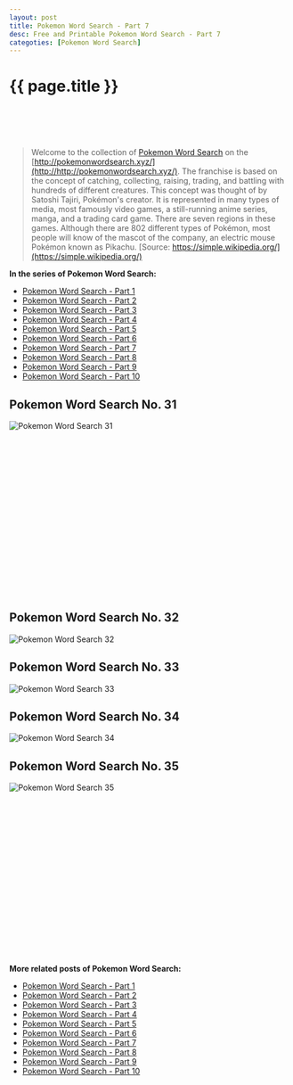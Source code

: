 ```yaml
---
layout: post
title: Pokemon Word Search - Part 7
desc: Free and Printable Pokemon Word Search - Part 7
categoties: [Pokemon Word Search]
---
```

{{ page.title }}
================
<script async src="//pagead2.googlesyndication.com/pagead/js/adsbygoogle.js"></script><!-- UnderTitleAds --> <ins class="adsbygoogle" style="display:inline-block;width:468px;height:60px" data-ad-client="ca-pub-6753140515841889" data-ad-slot="4010138290"></ins><script> (adsbygoogle = window.adsbygoogle || []).push({}); </script>

> Welcome to the collection of [Pokemon Word Search](http://http://pokemonwordsearch.xyz/) on the [http://pokemonwordsearch.xyz/](http://http://pokemonwordsearch.xyz/). The franchise is based on the concept of catching, collecting, raising, trading, and battling with hundreds of different creatures. This concept was thought of by Satoshi Tajiri, Pokémon's creator. It is represented in many types of media, most famously video games, a still-running anime series, manga, and a trading card game. There are seven regions in these games. Although there are 802 different types of Pokémon, most people will know of the mascot of the company, an electric mouse Pokémon known as Pikachu. [Source: https://simple.wikipedia.org/](https://simple.wikipedia.org/)

**In the series of Pokemon Word Search:**

* [Pokemon Word Search - Part 1](http://http://pokemonwordsearch.xyz/2018/04/26/Pokemon-Word-Search-part-1.html)
* [Pokemon Word Search - Part 2](http://http://pokemonwordsearch.xyz/2018/04/26/Pokemon-Word-Search-part-2.html)
* [Pokemon Word Search - Part 3](http://http://pokemonwordsearch.xyz/2018/04/26/Pokemon-Word-Search-part-3.html)
* [Pokemon Word Search - Part 4](http://http://pokemonwordsearch.xyz/2018/04/26/Pokemon-Word-Search-part-4.html)
* [Pokemon Word Search - Part 5](http://http://pokemonwordsearch.xyz/2018/04/26/Pokemon-Word-Search-part-5.html)
* [Pokemon Word Search - Part 6](http://http://pokemonwordsearch.xyz/2018/04/26/Pokemon-Word-Search-part-6.html)
* [Pokemon Word Search - Part 7](http://http://pokemonwordsearch.xyz/2018/04/26/Pokemon-Word-Search-part-7.html)
* [Pokemon Word Search - Part 8](http://http://pokemonwordsearch.xyz/2018/04/26/Pokemon-Word-Search-part-8.html)
* [Pokemon Word Search - Part 9](http://http://pokemonwordsearch.xyz/2018/04/26/Pokemon-Word-Search-part-9.html)
* [Pokemon Word Search - Part 10](http://http://pokemonwordsearch.xyz/2018/04/26/Pokemon-Word-Search-part-10.html)

## Pokemon Word Search No. 31
![Pokemon Word Search 31](http://http://pokemonwordsearch.xyz/images/Pokemon-Word-Search%20(31).jpg "Pokemon Word Search 31")

<script async src="//pagead2.googlesyndication.com/pagead/js/adsbygoogle.js"></script><!-- Texxtonly --><ins class="adsbygoogle" style="display:inline-block;width:336px;height:280px" data-ad-client="ca-pub-6753140515841889" data-ad-slot="3207852233"></ins><script>(adsbygoogle = window.adsbygoogle || []).push({}); </script>

## Pokemon Word Search No. 32
![Pokemon Word Search 32](http://http://pokemonwordsearch.xyz/images/Pokemon-Word-Search%20(32).jpg "Pokemon Word Search 32")

## Pokemon Word Search No. 33
![Pokemon Word Search 33](http://http://pokemonwordsearch.xyz/images/Pokemon-Word-Search%20(33).jpg "Pokemon Word Search 33")

## Pokemon Word Search No. 34
![Pokemon Word Search 34](http://http://pokemonwordsearch.xyz/images/Pokemon-Word-Search%20(34).jpg "Pokemon Word Search 34")

## Pokemon Word Search No. 35
![Pokemon Word Search 35](http://http://pokemonwordsearch.xyz/images/Pokemon-Word-Search%20(35).jpg "Pokemon Word Search 35")

<script async src="//pagead2.googlesyndication.com/pagead/js/adsbygoogle.js"></script><!-- Texxtonly --><ins class="adsbygoogle" style="display:inline-block;width:336px;height:280px" data-ad-client="ca-pub-6753140515841889" data-ad-slot="3207852233"></ins><script>(adsbygoogle = window.adsbygoogle || []).push({}); </script>

**More related posts of Pokemon Word Search:**

* [Pokemon Word Search - Part 1](http://http://pokemonwordsearch.xyz/2018/04/26/Pokemon-Word-Search-part-1.html)
* [Pokemon Word Search - Part 2](http://http://pokemonwordsearch.xyz/2018/04/26/Pokemon-Word-Search-part-2.html)
* [Pokemon Word Search - Part 3](http://http://pokemonwordsearch.xyz/2018/04/26/Pokemon-Word-Search-part-3.html)
* [Pokemon Word Search - Part 4](http://http://pokemonwordsearch.xyz/2018/04/26/Pokemon-Word-Search-part-4.html)
* [Pokemon Word Search - Part 5](http://http://pokemonwordsearch.xyz/2018/04/26/Pokemon-Word-Search-part-5.html)
* [Pokemon Word Search - Part 6](http://http://pokemonwordsearch.xyz/2018/04/26/Pokemon-Word-Search-part-6.html)
* [Pokemon Word Search - Part 7](http://http://pokemonwordsearch.xyz/2018/04/26/Pokemon-Word-Search-part-7.html)
* [Pokemon Word Search - Part 8](http://http://pokemonwordsearch.xyz/2018/04/26/Pokemon-Word-Search-part-8.html)
* [Pokemon Word Search - Part 9](http://http://pokemonwordsearch.xyz/2018/04/26/Pokemon-Word-Search-part-9.html)
* [Pokemon Word Search - Part 10](http://http://pokemonwordsearch.xyz/2018/04/26/Pokemon-Word-Search-part-10.html)

